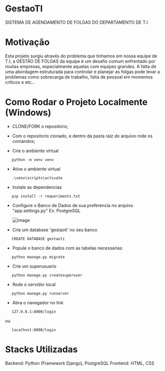 # GestaoTI
SISTEMA DE AGENDAMENTO DE FOLGAS DO DEPARTAMENTO DE T.I

# Motivação
Esta projeto surgiu através do problema que tinhamos em nossa equipe de T.I; a GESTÃO DE FOLGAS da equipe é um desafio comum enfrentado por muitas empresas, especialmente aquelas com equipes grandes. A falta de uma abordagem estruturada para controlar e planejar as folgas pode levar a problemas como sobrecarga de trabalho, falta de pessoal em momentos críticos e etc...

# Como Rodar o Projeto Localmente (Windows)
 - CLONE/FORK o repositório;
 - Com o repositorio clonado, e dentro da pasta raiz do arquivo rode os comandos;
   
 - Crie o ambiente virtual
```
   python -m venv venv
```
 - Ative o ambiente virtual
```
   .\venv\scripts\activate
```
 - Instale as dependencias
```
   pip install -r requeriments.txt 
```

 - Configure o Banco de Dados de sua preferencia no arquivo "app.settings.py"
Ex: PostgreSQL
   
   ![image](https://github.com/user-attachments/assets/6b66f60a-ef31-4bc5-9a66-f3301a0a8daf)

 - Crie um database 'gestaoti' no seu banco
```
   CREATE DATABASE gestaoti 
```


 - Popule o banco de dados com as tabelas necessarias:
```
   python manage.py migrate 
```

 - Crie um superusuario
 ```
    python manage.py createsuperuser
 ```

 - Rode o servidor local 
 ```
    python manage.py runserver
 ```

 - Abra o navegador no link
```
   127.0.0.1:8000/login   
```
   ou
```
   localhost:8000/login
```


# Stacks  Utilizadas
Backend: Python (Framework Django), PostgreSQL
Frontend: HTML, CSS
